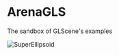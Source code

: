 # ArenaGLS
The sandbox of GLScene's examples

![SuperEllipsoid](https://user-images.githubusercontent.com/66052716/232076096-9e10a816-958f-45d8-8b87-5f772986ee4c.jpg)

